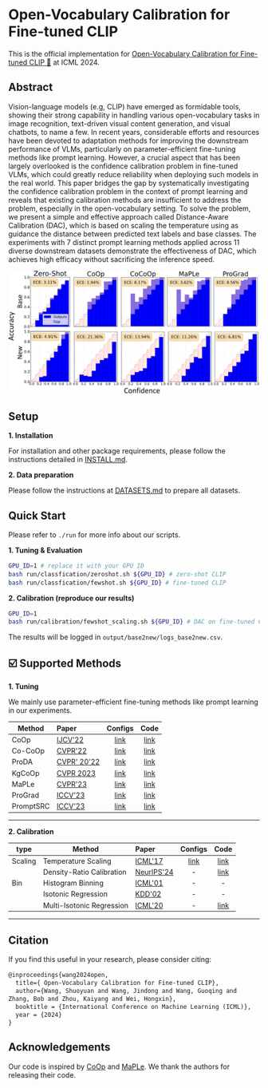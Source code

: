# Open-Vocabulary Calibration for Fine-tuned CLIP


This is the official implementation for  [Open-Vocabulary Calibration for Fine-tuned CLIP 🔗](https://arxiv.org/abs/2402.04655) at ICML 2024.

## Abstract
Vision-language models (e.g, CLIP) have emerged as formidable tools, showing their strong capability in handling various open-vocabulary tasks in image recognition, text-driven visual content generation, and visual chatbots, to name a few. In recent years, considerable efforts and resources have been devoted to adaptation methods for improving the downstream performance of VLMs, particularly on parameter-efficient fine-tuning methods like prompt learning. However, a crucial aspect that has been largely overlooked is the confidence calibration problem in fine-tuned VLMs, which could greatly reduce reliability when deploying such models in the real world. This paper bridges the gap by systematically investigating the confidence calibration problem in the context of prompt learning and reveals that existing calibration methods are insufficient to address the problem, especially in the open-vocabulary setting. To solve the problem, we present a simple and effective approach called Distance-Aware Calibration (DAC), which is based on scaling the temperature using as guidance the distance between predicted text labels and base classes. The experiments with 7 distinct prompt learning methods applied across 11 diverse downstream datasets demonstrate the effectiveness of DAC, which achieves high efficacy without sacrificing the inference speed.

![caption](figures/ece.png)


## Setup

**1. Installation** 

For installation and other package requirements, please follow the instructions detailed in [INSTALL.md](docs/INSTALL.md).

**2. Data preparation**

Please follow the instructions at [DATASETS.md](docs/DATASETS.md) to prepare all datasets.

<!-- **3. Checkpoints**

For CLIP models, our reported results are based on [checkpoints](clip/clip.py) provided OpenAI. For our main results in Table 2, the checkpoint is available [here](https://arxiv.org/abs/2109.01134).
 -->


## Quick Start

Please refer to ``./run`` for more info about our scripts. 

**1. Tuning & Evaluation** 

```bash
GPU_ID=1 # replace it with your GPU ID
bash run/classfication/zeroshot.sh ${GPU_ID} # zero-shot CLIP
bash run/classfication/fewshot.sh ${GPU_ID} # fine-tuned CLIP
```


**2. Calibration (reproduce our results)** 

```bash
GPU_ID=1
bash run/calibration/fewshot_scaling.sh ${GPU_ID} # DAC on fine-tuned CLIP
```

The results will be logged in ``output/base2new/logs_base2new.csv``. 
<!-- Furthermore, we provide a guideline in [RUN.md](docs/RUN.md) for detailed instructions about our repo. -->





## :ballot_box_with_check: Supported Methods

**1. Tuning** 

We mainly use parameter-efficient fine-tuning methods like prompt learning in our experiments.

| Method                    | Paper                                         |                             Configs                             |          Code         |
|---------------------------|:----------------------------------------------|:---------------------------------------------------------------:|:----------------------------------:|
| CoOp                      | [IJCV'22](https://arxiv.org/abs/2109.01134) |           [link](configs/trainers/CoOp)                  |        [link](trainers/classification/coop.py)        |
| Co-CoOp                   | [CVPR'22](https://arxiv.org/abs/2203.05557) |            [link](configs/trainers/CoCoOp)                 |       [link](trainers/classification/cocoop.py)       |
| ProDA                   | [CVPR' 20'22](https://arxiv.org/abs/2205.03340) |            [link](configs/trainers/ProDA)                 |       [link](trainers/classification/kgcoop.py)       |
| KgCoOp                     | [CVPR 2023](https://arxiv.org/abs/2303.13283)            | [link](configs/trainers/KgCoOp)  | [link](trainers/classification/maple.py)    |
| MaPLe                     | [CVPR'23](https://arxiv.org/abs/2210.03117)            | [link](configs/trainers/MaPLe/vit_b16_c2_ep5_batch4.yaml)  | [link](trainers/classification/maple.py)    |
| ProGrad                   | [ICCV'23](https://arxiv.org/abs/2205.14865) |            [link](configs/trainers/ProGrad)                 |       [link](trainers/classification/prograd.py)       |
| PromptSRC                     | [ICCV'23](https://arxiv.org/abs/2307.06948)            | [link](configs/trainers/PromptSRC)  | [link](trainers/classification/promptsrc.py)    |

<hr />


**2. Calibration** 


| type |       Method              | Paper                                         |                             Configs                             |          Code         |
|----------- |---------------------------|:----------------------------------------------|:---------------------------------------------------------------:|:----------------------------------:|
|Scaling |  Temperature Scaling       | [ICML'17](https://arxiv.org/abs/1706.04599) |           [link](configs/calibration/TempScaling)                  |        [link](trainers/calibration/tempscaling.py)        |
| | Density-Ratio Calibration                   | [NeurIPS'24](https://arxiv.org/abs/2306.04590) |            -                 |       [link](trainers/calibration/density_ratio_calibration.py)       |
| Bin |  Histogram Binning                   | [ICML'01 ](https://dl.acm.org/doi/10.5555/645530.655658) |            -                 |       -
|  |  Isotonic Regression                   | [KDD'02](https://dl.acm.org/doi/10.1145/775047.775151) |            -                 |       -      
|  |  Multi-Isotonic Regression                   | [ICML'20](https://arxiv.org/abs/2003.07329) |            -                 |       [link](trainers/calibration/multi_isotonic_regression.py)    

<hr />

<!-- ## Results -->


## Citation

If you find this useful in your research, please consider citing:
```
@inproceedings{wang2024open,
  title={ Open-Vocabulary Calibration for Fine-tuned CLIP},
  author={Wang, Shuoyuan and Wang, Jindong and Wang, Guoqing and Zhang, Bob and Zhou, Kaiyang and Wei, Hongxin},
  booktitle = {International Conference on Machine Learning (ICML)},
  year = {2024}
}
```

## Acknowledgements

Our code is inspired by [CoOp](https://github.com/KaiyangZhou/CoOp) and [MaPLe](https://github.com/muzairkhattak/multimodal-prompt-learning). We thank the authors for releasing their code.